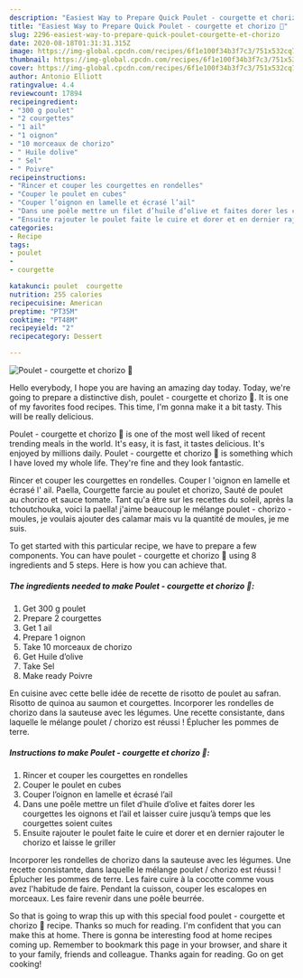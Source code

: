 ```yaml
---
description: "Easiest Way to Prepare Quick Poulet - courgette et chorizo 🤩"
title: "Easiest Way to Prepare Quick Poulet - courgette et chorizo 🤩"
slug: 2296-easiest-way-to-prepare-quick-poulet-courgette-et-chorizo
date: 2020-08-18T01:31:31.315Z
image: https://img-global.cpcdn.com/recipes/6f1e100f34b3f7c3/751x532cq70/poulet-courgette-et-chorizo-🤩-photo-principale-de-la-recette.jpg
thumbnail: https://img-global.cpcdn.com/recipes/6f1e100f34b3f7c3/751x532cq70/poulet-courgette-et-chorizo-🤩-photo-principale-de-la-recette.jpg
cover: https://img-global.cpcdn.com/recipes/6f1e100f34b3f7c3/751x532cq70/poulet-courgette-et-chorizo-🤩-photo-principale-de-la-recette.jpg
author: Antonio Elliott
ratingvalue: 4.4
reviewcount: 17894
recipeingredient:
- "300 g poulet"
- "2 courgettes"
- "1 ail"
- "1 oignon"
- "10 morceaux de chorizo"
- " Huile dolive"
- " Sel"
- " Poivre"
recipeinstructions:
- "Rincer et couper les courgettes en rondelles"
- "Couper le poulet en cubes"
- "Couper l’oignon en lamelle et écrasé l’ail"
- "Dans une poêle mettre un filet d’huile d’olive et faites dorer les courgettes les oignons et l’ail et laisser cuire jusqu’à temps que les courgettes soient cuites"
- "Ensuite rajouter le poulet faite le cuire et dorer et en dernier rajouter le chorizo et laisse le griller"
categories:
- Recipe
tags:
- poulet
- 
- courgette

katakunci: poulet  courgette 
nutrition: 255 calories
recipecuisine: American
preptime: "PT35M"
cooktime: "PT48M"
recipeyield: "2"
recipecategory: Dessert

---
```



![Poulet - courgette et chorizo 🤩](https://img-global.cpcdn.com/recipes/6f1e100f34b3f7c3/751x532cq70/poulet-courgette-et-chorizo-🤩-photo-principale-de-la-recette.jpg)

Hello everybody, I hope you are having an amazing day today. Today, we're going to prepare a distinctive dish, poulet - courgette et chorizo 🤩. It is one of my favorites food recipes. This time, I'm gonna make it a bit tasty. This will be really delicious.

Poulet - courgette et chorizo 🤩 is one of the most well liked of recent trending meals in the world. It's easy, it is fast, it tastes delicious. It's enjoyed by millions daily. Poulet - courgette et chorizo 🤩 is something which I have loved my whole life. They're fine and they look fantastic.

Rincer et couper les courgettes en rondelles. Couper l &#39;oignon en lamelle et écrasé l&#39; ail. Paella, Courgette farcie au poulet et chorizo, Sauté de poulet au chorizo et sauce tomate. Tant qu&#39;a être sur les recettes du soleil, après la tchoutchouka, voici la paella! j&#39;aime beaucoup le mélange poulet - chorizo - moules, je voulais ajouter des calamar mais vu la quantité de moules, je me suis.


To get started with this particular recipe, we have to prepare a few components. You can have poulet - courgette et chorizo 🤩 using 8 ingredients and 5 steps. Here is how you can achieve that.

<!--inarticleads1-->

##### The ingredients needed to make Poulet - courgette et chorizo 🤩:

1. Get 300 g poulet
1. Prepare 2 courgettes
1. Get 1 ail
1. Prepare 1 oignon
1. Take 10 morceaux de chorizo
1. Get  Huile d’olive
1. Take  Sel
1. Make ready  Poivre


En cuisine avec cette belle idée de recette de risotto de poulet au safran. Risotto de quinoa au saumon et courgettes. Incorporer les rondelles de chorizo dans la sauteuse avec les légumes. Une recette consistante, dans laquelle le mélange poulet / chorizo est réussi ! Éplucher les pommes de terre. 

<!--inarticleads2-->

##### Instructions to make Poulet - courgette et chorizo 🤩:

1. Rincer et couper les courgettes en rondelles
1. Couper le poulet en cubes
1. Couper l’oignon en lamelle et écrasé l’ail
1. Dans une poêle mettre un filet d’huile d’olive et faites dorer les courgettes les oignons et l’ail et laisser cuire jusqu’à temps que les courgettes soient cuites
1. Ensuite rajouter le poulet faite le cuire et dorer et en dernier rajouter le chorizo et laisse le griller


Incorporer les rondelles de chorizo dans la sauteuse avec les légumes. Une recette consistante, dans laquelle le mélange poulet / chorizo est réussi ! Éplucher les pommes de terre. Les faire cuire à la cocotte comme vous avez l&#39;habitude de faire. Pendant la cuisson, couper les escalopes en morceaux. Les faire revenir dans une poêle beurrée. 

So that is going to wrap this up with this special food poulet - courgette et chorizo 🤩 recipe. Thanks so much for reading. I'm confident that you can make this at home. There is gonna be interesting food at home recipes coming up. Remember to bookmark this page in your browser, and share it to your family, friends and colleague. Thanks again for reading. Go on get cooking!
